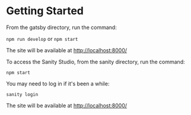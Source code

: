 # Getting Started

From the gatsby directory, run the command:

`npm run develop`
or
`npm start`

The site will be available at <http://localhost:8000/>

To access the Sanity Studio, from the sanity directory, run the command:

`npm start`

You may need to log in if it's been a while:

`sanity login`

The site will be available at <http://localhost:8000/>
